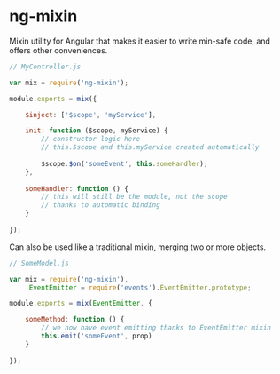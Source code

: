 ng-mixin
========

Mixin utility for Angular that makes it easier to write min-safe code, and offers other conveniences.

```js
// MyController.js

var mix = require('ng-mixin');

module.exports = mix({

	$inject: ['$scope', 'myService'],

	init: function ($scope, myService) {
		// constructor logic here
		// this.$scope and this.myService created automatically
		
		$scope.$on('someEvent', this.someHandler);
	},
	
	someHandler: function () {
		// this will still be the module, not the scope
		// thanks to automatic binding
	}
	
});
```

Can also be used like a traditional mixin, merging two or more objects.

```js
// SomeModel.js

var mix = require('ng-mixin'),
	 EventEmitter = require('events').EventEmitter.prototype;

module.exports = mix(EventEmitter, {

	someMethod: function () {
		// we now have event emitting thanks to EventEmitter mixin
		this.emit('someEvent', prop)
	}
	
});
```